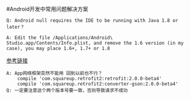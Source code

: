 #Android开发中常用问题解决方案
```
Q: Android null requires the IDE to be running with Java 1.8 or later？

A: Edit the file /Applications/Android\ Studio.app/Contents/Info.plist, and remove the 1.6 version (in my case), you may place 1.6+, 1.7+ or 1.8
```
[参考链接](http://stackoverflow.com/questions/35928580/android-n-requires-the-ide-to-be-running-with-java-1-8-or-later)

```
A: App网络框架突然不能用 回到以前也不行？
    compile 'com.squareup.retrofit2:retrofit:2.0.0-beta4'
    compile 'com.squareup.retrofit2:converter-gson:2.0.0-beta4'
Q: 一定要注意这个两个版本号要一致，否则导致请求不成功
```






